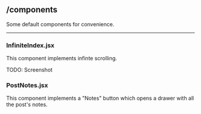 ## /components

Some default components for convenience.

---

### InfiniteIndex.jsx

This component implements infinte scrolling.

TODO: Screenshot

### PostNotes.jsx

This component implements a "Notes" button which opens a drawer with all the
post's notes.
